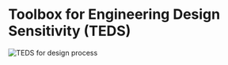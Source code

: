 # Toolbox for Engineering Design Sensitivity (TEDS)


![TEDS for design process](/docs/TEDS-1.png) 
